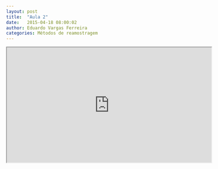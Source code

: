 ```yaml
---
layout: post
title:  "Aula 2"
date:   2015-04-18 08:00:02
author: Eduardo Vargas Ferreira
categories: Métodos de reamostragem
---
```

<center>
<iframe width="560" height="315" src="https://www.youtube.com/embed/zAlX1V3lK5s?autoplay=0"> </iframe>
</center>

